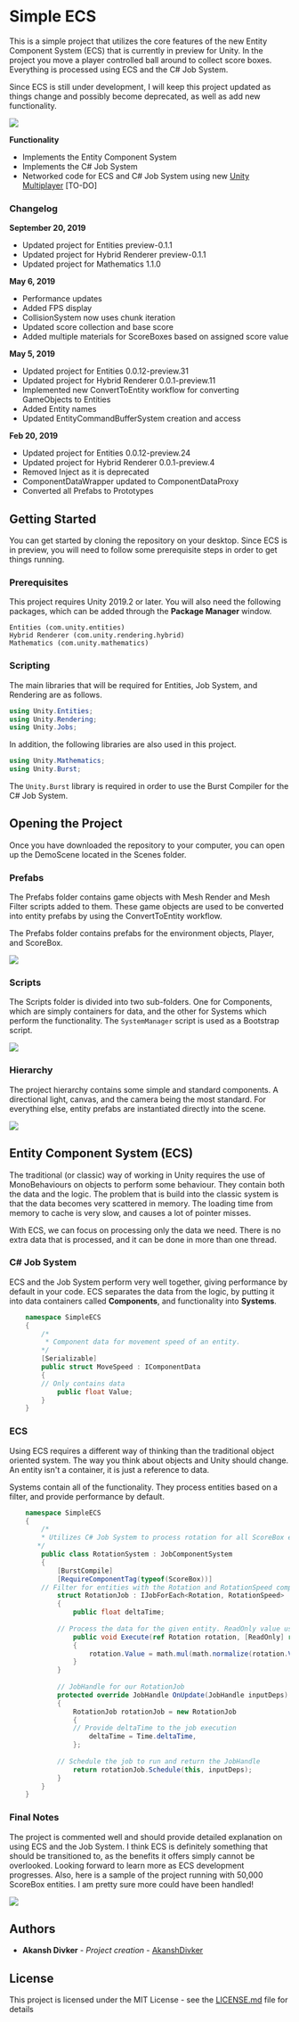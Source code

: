 # Simple ECS

This is a simple project that utilizes the core features of the new Entity Component System (ECS) that is currently in preview for Unity. In the project you move a player controlled ball around to collect score boxes. Everything is processed using ECS and the C# Job System.

Since ECS is still under development, I will keep this project updated as things change and possibly become deprecated, as well as add new functionality.

![](https://i.imgur.com/wi6SvDe.gif)

**Functionality**
- Implements the Entity Component System
- Implements the C# Job System
- Networked code for ECS and C# Job System using new [Unity Multiplayer](https://github.com/Unity-Technologies/multiplayer) [TO-DO]

### Changelog
**September 20, 2019**
- Updated project for Entities preview-0.1.1
- Updated project for Hybrid Renderer preview-0.1.1
- Updated project for Mathematics 1.1.0

**May 6, 2019**
- Performance updates
- Added FPS display
- CollisionSystem now uses chunk iteration
- Updated score collection and base score
- Added multiple materials for ScoreBoxes based on assigned score value

**May 5, 2019**
- Updated project for Entities 0.0.12-preview.31
- Updated project for Hybrid Renderer 0.0.1-preview.11
- Implemented new ConvertToEntity workflow for converting GameObjects to Entities
- Added Entity names
- Updated EntityCommandBufferSystem creation and access

**Feb 20, 2019**
- Updated project for Entities 0.0.12-preview.24
- Updated project for Hybrid Renderer 0.0.1-preview.4
- Removed Inject as it is deprecated
- ComponentDataWrapper updated to ComponentDataProxy
- Converted all Prefabs to Prototypes

## Getting Started

You can get started by cloning the repository on your desktop. Since ECS is in preview, you will need to follow some prerequisite steps in order to get things running.

### Prerequisites

This project requires Unity 2019.2 or later. You will also need the following packages, which can be added through the **Package Manager** window.

```
Entities (com.unity.entities)
Hybrid Renderer (com.unity.rendering.hybrid)
Mathematics (com.unity.mathematics)
```

### Scripting

The main libraries that will be required for Entities, Job System, and Rendering are as follows.

```c#
using Unity.Entities;
using Unity.Rendering;
using Unity.Jobs;
```

In addition, the following libraries are also used in this project.

```c#
using Unity.Mathematics;
using Unity.Burst;
```

The `Unity.Burst` library is required in order to use the Burst Compiler for the C# Job System.

## Opening the Project

Once you have downloaded the repository to your computer, you can open up the DemoScene located in the Scenes folder.

### Prefabs

The Prefabs folder contains game objects with Mesh Render and Mesh Filter scripts added to them. These game objects are used to be converted into entity prefabs by using the ConvertToEntity workflow.

The Prefabs folder contains prefabs for the environment objects, Player, and ScoreBox.

![](https://i.imgur.com/kEGMLhf.png)

### Scripts

The Scripts folder is divided into two sub-folders. One for Components, which are simply containers for data, and the other for Systems which perform the functionality. The `SystemManager` script is used as a Bootstrap script.

![](https://i.imgur.com/rgBCCAd.png)

### Hierarchy

The project hierarchy contains some simple and standard components. A directional light, canvas, and the camera being the most standard. For everything else, entity prefabs are instantiated directly into the scene.

![](https://i.imgur.com/RXKxHRS.png)

## Entity Component System (ECS)

The traditional (or classic) way of working in Unity requires the use of MonoBehaviours on objects to perform some behaviour. They contain both the data and the logic. The problem that is build into the classic system is that the data becomes very scattered in memory. The loading time from memory to cache is very slow, and causes a lot of pointer misses. 

With ECS, we can focus on processing only the data we need. There is no extra data that is processed, and it can be done in more than one thread.

### C# Job System

ECS and the Job System perform very well together, giving performance by default in your code. ECS separates the data from the logic, by putting it into data containers called **Components**, and functionality into **Systems**.

```c#
    namespace SimpleECS
    {
        /*
         * Component data for movement speed of an entity.
        */
        [Serializable]
        public struct MoveSpeed : IComponentData
        {
	    // Only contains data
            public float Value;
        }
    }
```
### ECS

Using ECS requires a different way of thinking than the traditional object oriented system. The way you think about objects and Unity should change. An entity isn't a container, it is just a reference to data. 

Systems contain all of the functionality. They process entities based on a filter, and provide performance by default.

```c#
    namespace SimpleECS
    {
        /*
        * Utilizes C# Job System to process rotation for all ScoreBox entities.
       */
        public class RotationSystem : JobComponentSystem
        {
            [BurstCompile]
            [RequireComponentTag(typeof(ScoreBox))]
	    // Filter for entities with the Rotation and RotationSpeed components, also require them to have a ScoreBox component (but we don't need this data to be processed)
            struct RotationJob : IJobForEach<Rotation, RotationSpeed>
            {
                public float deltaTime;
    
    		// Process the data for the given entity. ReadOnly value used for RotationSpeed as it will not be modified.
                public void Execute(ref Rotation rotation, [ReadOnly] ref RotationSpeed rotationSpeed)
                {
                    rotation.Value = math.mul(math.normalize(rotation.Value), quaternion.AxisAngle(math.up(), rotationSpeed.Value * deltaTime));
                }
            }
    
    	    // JobHandle for our RotationJob
            protected override JobHandle OnUpdate(JobHandle inputDeps)
            {
                RotationJob rotationJob = new RotationJob
                {
    		    // Provide deltaTime to the job execution
                    deltaTime = Time.deltaTime,
                };
    
    		// Schedule the job to run and return the JobHandle
                return rotationJob.Schedule(this, inputDeps);
            }
        }
    }
```

### Final Notes

The project is commented well and should provide detailed explanation on using ECS and the Job System. I think ECS is definitely something that should be transitioned to, as the benefits it offers simply cannot be overlooked. Looking forward to learn more as ECS development progresses. Also, here is a sample of the project running with 50,000 ScoreBox entities. I am pretty sure more could have been handled!

![](https://i.imgur.com/0gI59F1.gif)

## Authors

* **Akansh Divker** - *Project creation* - [AkanshDivker](https://github.com/AkanshDivker)

## License

This project is licensed under the MIT License - see the [LICENSE.md](LICENSE.md) file for details
